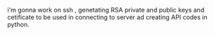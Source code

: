 i'm gonna work on ssh , genetating RSA private and public keys and cetificate to be used in connecting to server ad creating API codes in python. 

